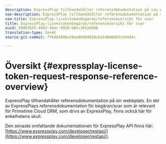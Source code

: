 ```yaml
---
description: ExpressPlay tillhandahåller referensdokumentation på sin webbplats. En del av ExpressPlays referensdokumentation för begäran/svar som är relevant för Primetime Cloud DRM, som drivs av ExpressPlay, finns också här för enkelhetens skull.
seo-description: ExpressPlay tillhandahåller referensdokumentation på sin webbplats. En del av ExpressPlays referensdokumentation för begäran/svar som är relevant för Primetime Cloud DRM, som drivs av ExpressPlay, finns också här för enkelhetens skull.
seo-title: ExpressPlay-licenstokenbegäran/referensöversikt för svar
title: ExpressPlay-licenstokenbegäran/referensöversikt för svar
uuid: 50d67b55-4683-4dac-9928-b8ec165ad6d8
translation-type: tm+mt
source-git-commit: ffb993889a78ee068b9028cb2bd896003c5d4d4c

---
```



# Översikt {#expressplay-license-token-request-response-reference-overview}

ExpressPlay tillhandahåller referensdokumentation på sin webbplats. En del av ExpressPlays referensdokumentation för begäran/svar som är relevant för Primetime Cloud DRM, som drivs av ExpressPlay, finns också här för enkelhetens skull.

Den senaste omfattande dokumentationen för ExpressPlay API finns här: [https://www.expressplay.com/developer/restapi/](https://www.expressplay.com/developer/restapi/).